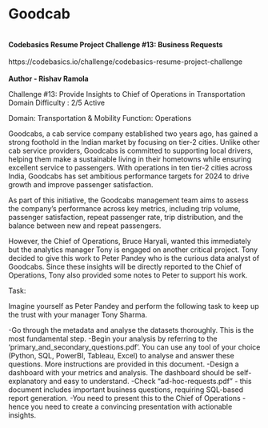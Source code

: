 # Goodcab
<br>
<b>Codebasics Resume Project Challenge #13: Business Requests</b>
</br>
<br>https://codebasics.io/challenge/codebasics-resume-project-challenge</br>
<br>
<b>Author - Rishav Ramola</b>
</br>
<p></p>
<p>
Challenge #13: Provide Insights to Chief of Operations in Transportation Domain
Difficulty : 2/5   Active

Domain:  Transportation & Mobility          Function: Operations 

Goodcabs, a cab service company established two years ago, has gained a strong foothold in the Indian market by focusing on tier-2 cities. Unlike other cab service providers, Goodcabs is committed to supporting local drivers, helping them make a sustainable living in their hometowns while ensuring excellent service to passengers. With operations in ten tier-2 cities across India, Goodcabs has set ambitious performance targets for 2024 to drive growth and improve passenger satisfaction. 

As part of this initiative, the Goodcabs management team aims to assess the company’s performance across key metrics, including trip volume, passenger satisfaction, repeat passenger rate, trip distribution, and the balance between new and repeat passengers. 

However, the Chief of Operations, Bruce Haryali, wanted this immediately but the analytics manager Tony is engaged on another critical project. Tony decided to give this work to Peter Pandey who is the curious data analyst of Goodcabs. Since these insights will be directly reported to the Chief of Operations, Tony also provided some notes to Peter to support his work. 

Task: 

Imagine yourself as Peter Pandey and perform the following task to keep up the trust with your manager Tony Sharma.  

-Go through the metadata and analyse the datasets thoroughly. This is the most fundamental step. 
-Begin your analysis by referring to the ‘primary_and_secondary_questions.pdf’. You can use any tool of your choice (Python, SQL, PowerBI, Tableau, Excel) to analyse and answer these questions. More instructions are provided in this document. 
-Design a dashboard with your metrics and analysis. The dashboard should be self-explanatory and easy to understand. 
-Check “ad-hoc-requests.pdf” - this document includes important business questions, requiring SQL-based report generation. 
-You need to present this to the Chief of Operations - hence you need to create a convincing presentation with actionable insights.   </p>
